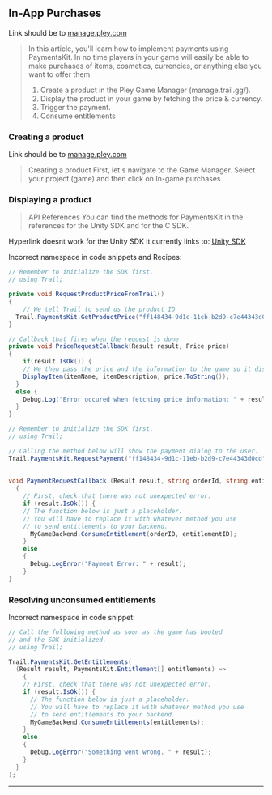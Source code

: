 ## In-App Purchases

Link should be to [manage.pley.com](https://manage.pley.com)

>In this article, you'll learn how to implement payments using PaymentsKit. In no time players in your game will easily be able to make purchases of items, cosmetics, currencies, or anything else you want to offer them.
>1) Create a product in the Pley Game Manager (manage.trail.gg/).
>2) Display the product in your game by fetching the price & currency.
>3) Trigger the payment.
>4) Consume entitlements

### Creating a product

Link should be to [manage.pley.com](https://manage.pley.com)

>Creating a product
>First, let's navigate to the Game Manager. Select your project (game) and then click on In-game purchases

### Displaying a product

>API References
>You can find the methods for PaymentsKit in the references for the Unity SDK and for the C SDK.

Hyperlink doesnt work for the Unity SDK it currently links to: [Unity SDK](https://content.beta.trail.gg/references/v1/sdk-unity/latest/api/Trail.PaymentsKit.html)

Incorrect namespace in code snippets and Recipes:

```cs
// Remember to initialize the SDK first.
// using Trail;

private void RequestProductPriceFromTrail()
{
    // We tell Trail to send us the product ID
  Trail.PaymentsKit.GetProductPrice("ff148434-9d1c-11eb-b2d9-c7e44343d0cd", PriceRequestCallback);
}

// Callback that fires when the request is done
private void PriceRequestCallback(Result result, Price price)
{
    if(result.IsOk()) {
    // We then pass the price and the information to the game so it displays it for the player
    DisplayItem(itemName, itemDescription, price.ToString());
  }
  else {
    Debug.Log("Error occured when fetching price information: " + result);
  }
}
```

```cs
// Remember to initialize the SDK first.
// using Trail;

// Calling the method below will show the payment dialog to the user.
Trail.PaymentsKit.RequestPayment("ff148434-9d1c-11eb-b2d9-c7e44343d0cd",PaymentRequestCallback);
  
  
void PaymentRequestCallback (Result result, string orderId, string entitlementId)
  {
    // First, check that there was not unexpected error.
    if (result.IsOk()) {
    // The function below is just a placeholder.
    // You will have to replace it with whatever method you use
    // to send entitlements to your backend.
      MyGameBackend.ConsumeEntitlement(orderID, entitlementID);
    } 
    else 
    {
      Debug.LogError("Payment Error: " + result);
    }
}
```

### Resolving unconsumed entitlements

Incorrect namespace in code snippet:

```cs
// Call the following method as soon as the game has booted
// and the SDK initialized.
// using Trail;

Trail.PaymentsKit.GetEntitlements(
  (Result result, PaymentsKit.Entitlement[] entitlements) => 
    {
    // First, check that there was not unexpected error.
    if (result.IsOk()) {
      // The function below is just a placeholder.
      // You will have to replace it with whatever method you use
      // to send entitlements to your backend.
      MyGameBackend.ConsumeEntitlements(entitlements);
    }
    else
    {
      Debug.LogError("Something went wrong. " + result);
    }
  }
);
```

---